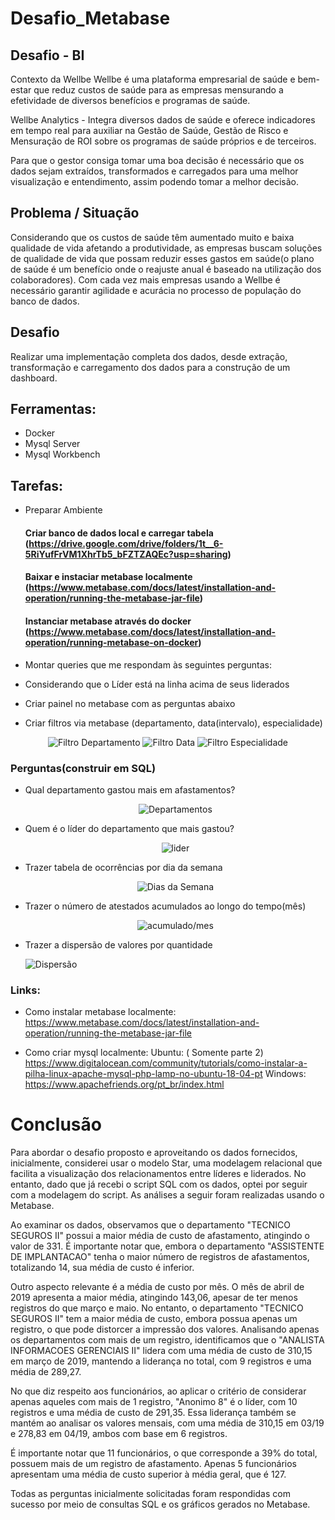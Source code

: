 # Desafio_Metabase

## Desafio - BI

Contexto da Wellbe
Wellbe é uma plataforma empresarial de saúde e bem-estar que reduz custos de saúde para as empresas mensurando a efetividade de diversos benefícios e programas de saúde.

Wellbe Analytics - Integra diversos dados de saúde e oferece indicadores em tempo real para auxiliar na Gestão de Saúde, Gestão de Risco e Mensuração de ROI sobre os programas de saúde próprios e de terceiros.

Para que o gestor consiga tomar uma boa decisão é necessário que os dados sejam extraídos, transformados e carregados para uma melhor visualização e entendimento, assim podendo tomar a melhor decisão.



## Problema / Situação

Considerando que os custos de saúde têm aumentado muito e baixa qualidade de vida afetando a produtividade, as empresas buscam soluções de qualidade de vida que possam reduzir esses gastos em saúde(o plano de saúde é um benefício onde o reajuste anual é  baseado na utilização dos colaboradores). Com cada vez mais empresas usando a Wellbe é necessário garantir agilidade e acurácia no processo de população do banco de dados.

## Desafio
Realizar uma implementação completa dos dados, desde extração, transformação e carregamento dos dados para a construção de um dashboard.


## Ferramentas:

* Docker
* Mysql Server
* Mysql Workbench


## Tarefas:



* Preparar Ambiente 

    #### Criar banco de dados local e carregar tabela (https://drive.google.com/drive/folders/1t__6-5RiYufFrVM1XhrTb5_bFZTZAQEc?usp=sharing)


    #### Baixar e instaciar metabase localmente (https://www.metabase.com/docs/latest/installation-and-operation/running-the-metabase-jar-file)

	#### Instanciar metabase através do docker (https://www.metabase.com/docs/latest/installation-and-operation/running-metabase-on-docker)
	
* Montar queries que me respondam às seguintes perguntas:

* Considerando que o Líder está na linha acima de seus liderados


* Criar painel no metabase com as perguntas abaixo

* Criar filtros via metabase (departamento, data(intervalo), especialidade)

<div align="center">
  <img src="./assets/Criar filtros via metabase (departamento).png" alt="Filtro Departamento">
    <img src="./assets/Criar filtros via metabase (data(intervalo)).png" alt="Filtro Data">
      <img src="./assets/Criar filtros via metabase (especialidade).png" alt="Filtro Especialidade">
</div>


### Perguntas(construir em SQL)

* Qual departamento gastou mais em afastamentos?

    <div align="center">
    <img src="./assets/Qual departamento gastou mais em afastamentos.png" alt="Departamentos">
    </div>

* Quem é o líder do departamento que mais gastou?

    <div align="center">
    <img src="./assets/Quem é o líder do departamento que mais gastou.png" alt="lider">
    </div>

* Trazer tabela de ocorrências por dia da semana

            
    <div align="center">
    <img src="./assets/Trazer tabela de ocorrências por dia da semana.png" alt="Dias da Semana">
    </div>

* Trazer o número de atestados acumulados ao longo do tempo(mês)

    <div align="center">
    <img src="./assets/Trazer o número de atestados acumulados ao longo do tempo(mês).png" alt="acumulado/mes">
    </div>
* Trazer a dispersão de valores por quantidade


    <img src="./assets/dispersao.png" alt="Dispersão">


### Links:

* Como instalar metabase localmente:
https://www.metabase.com/docs/latest/installation-and-operation/running-the-metabase-jar-file

* Como criar mysql localmente:
Ubuntu: ( Somente parte 2)  https://www.digitalocean.com/community/tutorials/como-instalar-a-pilha-linux-apache-mysql-php-lamp-no-ubuntu-18-04-pt
Windows: https://www.apachefriends.org/pt_br/index.html


# Conclusão

Para abordar o desafio proposto e aproveitando os dados fornecidos, inicialmente, considerei usar o modelo Star, uma modelagem relacional que facilita a visualização dos relacionamentos entre líderes e liderados. No entanto, dado que já recebi o script SQL com os dados, optei por seguir com a modelagem do script. As análises a seguir foram realizadas usando o Metabase.

Ao examinar os dados, observamos que o departamento "TECNICO SEGUROS II" possui a maior média de custo de afastamento, atingindo o valor de 331. É importante notar que, embora o departamento "ASSISTENTE DE IMPLANTACAO" tenha o maior número de registros de afastamentos, totalizando 14, sua média de custo é inferior.

Outro aspecto relevante é a média de custo por mês. O mês de abril de 2019 apresenta a maior média, atingindo 143,06, apesar de ter menos registros do que março e maio. No entanto, o departamento "TECNICO SEGUROS II" tem a maior média de custo, embora possua apenas um registro, o que pode distorcer a impressão dos valores. Analisando apenas os departamentos com mais de um registro, identificamos que o "ANALISTA INFORMACOES GERENCIAIS II" lidera com uma média de custo de 310,15 em março de 2019, mantendo a liderança no total, com 9 registros e uma média de 289,27.

No que diz respeito aos funcionários, ao aplicar o critério de considerar apenas aqueles com mais de 1 registro, "Anonimo 8" é o líder, com 10 registros e uma média de custo de 291,35. Essa liderança também se mantém ao analisar os valores mensais, com uma média de 310,15 em 03/19 e 278,83 em 04/19, ambos com base em 6 registros.

É importante notar que 11 funcionários, o que corresponde a 39% do total, possuem mais de um registro de afastamento. Apenas 5 funcionários apresentam uma média de custo superior à média geral, que é 127.

Todas as perguntas inicialmente solicitadas foram respondidas com sucesso por meio de consultas SQL e os gráficos gerados no Metabase.